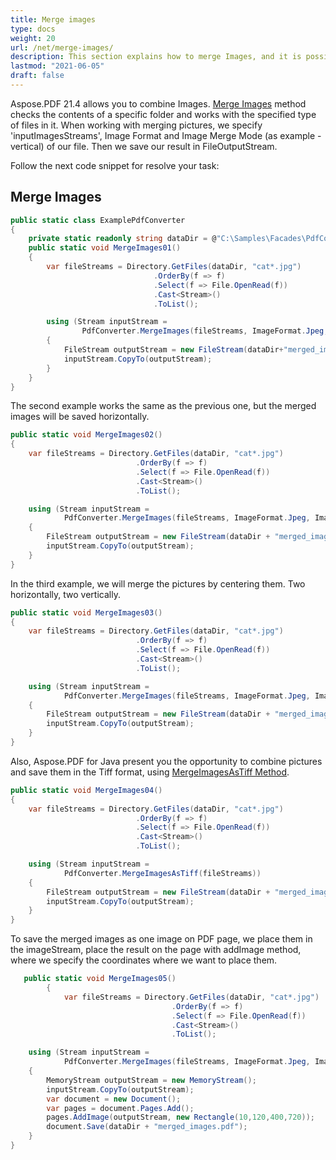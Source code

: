 ```yaml
---
title: Merge images 
type: docs
weight: 20
url: /net/merge-images/
description: This section explains how to merge Images, and it is possible to save in the Tiff format.
lastmod: "2021-06-05"
draft: false
---
```


Aspose.PDF 21.4 allows you to combine Images. [Merge Images](https://reference.aspose.com/pdf/net/aspose.pdf.facades/pdfconverter/methods/mergeimages) method checks the contents of a specific folder and works with the specified type of files in it. When working with merging pictures, we specify 'inputImagesStreams', Image Format and Image Merge Mode (as example - vertical) of our file. Then we save our result in FileOutputStream.

Follow the next code snippet for resolve your task:

## Merge Images

```csharp
public static class ExamplePdfConverter
{
    private static readonly string dataDir = @"C:\Samples\Facades\PdfConverter\";
    public static void MergeImages01()
    {
        var fileStreams = Directory.GetFiles(dataDir, "cat*.jpg")
                                .OrderBy(f => f)
                                .Select(f => File.OpenRead(f))
                                .Cast<Stream>()
                                .ToList();

        using (Stream inputStream =
                PdfConverter.MergeImages(fileStreams, ImageFormat.Jpeg, ImageMergeMode.Vertical, 1, 1))
        {
            FileStream outputStream = new FileStream(dataDir+"merged_images.jpg", FileMode.Create);
            inputStream.CopyTo(outputStream);
        }
    }
}
```

The second example works the same as the previous one, but the merged images will be saved horizontally.

```csharp
public static void MergeImages02()
{
    var fileStreams = Directory.GetFiles(dataDir, "cat*.jpg")
                            .OrderBy(f => f)
                            .Select(f => File.OpenRead(f))
                            .Cast<Stream>()
                            .ToList();

    using (Stream inputStream =
            PdfConverter.MergeImages(fileStreams, ImageFormat.Jpeg, ImageMergeMode.Horizontal, 1, 1))
    {
        FileStream outputStream = new FileStream(dataDir + "merged_images.jpg", FileMode.Create);
        inputStream.CopyTo(outputStream);
    }
}
```

In the third example, we will merge the pictures by centering them. Two horizontally, two vertically.

```csharp
public static void MergeImages03()
{
    var fileStreams = Directory.GetFiles(dataDir, "cat*.jpg")
                            .OrderBy(f => f)
                            .Select(f => File.OpenRead(f))
                            .Cast<Stream>()
                            .ToList();

    using (Stream inputStream =
            PdfConverter.MergeImages(fileStreams, ImageFormat.Jpeg, ImageMergeMode.Center, 2, 2))
    {
        FileStream outputStream = new FileStream(dataDir + "merged_images.jpg", FileMode.Create);
        inputStream.CopyTo(outputStream);
    }
}
```

Also, Aspose.PDF for Java present you the opportunity to combine pictures and save them in the Tiff format, using  [MergeImagesAsTiff Method](https://reference.aspose.com/pdf/java/com.aspose.pdf.facades/PdfConverter#saveAsTIFF-java.io.OutputStream-).

```csharp
public static void MergeImages04()
{
    var fileStreams = Directory.GetFiles(dataDir, "cat*.jpg")
                            .OrderBy(f => f)
                            .Select(f => File.OpenRead(f))
                            .Cast<Stream>()
                            .ToList();

    using (Stream inputStream =
            PdfConverter.MergeImagesAsTiff(fileStreams))
    {
        FileStream outputStream = new FileStream(dataDir + "merged_images.tiff", FileMode.Create);
        inputStream.CopyTo(outputStream);
    }
}
```

To save the merged images as one image on PDF page, we place them in the imageStream, place the result on the page with addImage method, where we specify the coordinates where we want to place them.

```csharp
   public static void MergeImages05()
        {
            var fileStreams = Directory.GetFiles(dataDir, "cat*.jpg")
                                    .OrderBy(f => f)
                                    .Select(f => File.OpenRead(f))
                                    .Cast<Stream>()
                                    .ToList();

    using (Stream inputStream =
            PdfConverter.MergeImages(fileStreams, ImageFormat.Jpeg, ImageMergeMode.Vertical, 1, 1))
    {
        MemoryStream outputStream = new MemoryStream();
        inputStream.CopyTo(outputStream);
        var document = new Document();
        var pages = document.Pages.Add();
        pages.AddImage(outputStream, new Rectangle(10,120,400,720));
        document.Save(dataDir + "merged_images.pdf");
    }
}
```